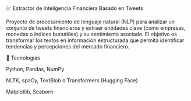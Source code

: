💹 Extractor de Inteligencia Financiera Basado en Tweets

Proyecto de procesamiento de lenguaje natural (NLP) para analizar un conjunto de tweets financieros y extraer entidades clave (como empresas, monedas o índices bursátiles) y su sentimiento asociado.
El objetivo es transformar los textos en información estructurada que permita identificar tendencias y percepciones del mercado financiero.

🧩 Tecnologías

Python, Pandas, NumPy

NLTK, spaCy, TextBlob o Transformers (Hugging Face)

Matplotlib, Seaborn
